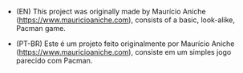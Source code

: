 - (EN) This project was originally made by Maurício Aniche (https://www.mauricioaniche.com), consists of a basic, look-alike, Pacman game.

- (PT-BR) Este é um projeto feito originalmente por Maurício Aniche (https://www.mauricioaniche.com), consiste em um simples jogo parecido com Pacman.
